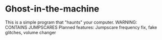 # Ghost-in-the-machine
This is a simple program that "haunts" your computer.
WARNING: CONTAINS JUMPSCARES
Planned features: Jumpscare frequency fix, fake glitches, volume changer

